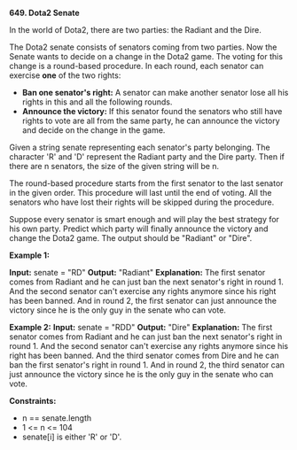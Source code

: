 **649. Dota2 Senate**

In the world of Dota2, there are two parties: the Radiant and the Dire.

The Dota2 senate consists of senators coming from two parties. Now the Senate wants to decide on a change in the Dota2 game. The voting for this change is a round-based procedure. In each round, each senator can exercise **one** of the two rights:

- **Ban one senator's right:** A senator can make another senator lose all his rights in this and all the following rounds.  
- **Announce the victory:** If this senator found the senators who still have rights to vote are all from the same party, he can announce the victory and decide on the change in the game.  

Given a string senate representing each senator's party belonging. The character 'R' and 'D' represent the Radiant party and the Dire party. Then if there are n senators, the size of the given string will be n.

The round-based procedure starts from the first senator to the last senator in the given order. This procedure will last until the end of voting. All the senators who have lost their rights will be skipped during the procedure.

Suppose every senator is smart enough and will play the best strategy for his own party. Predict which party will finally announce the victory and change the Dota2 game. The output should be "Radiant" or "Dire".

**Example 1:**

**Input:** senate = "RD"
**Output:** "Radiant"
**Explanation:**
The first senator comes from Radiant and he can just ban the next senator's right in round 1.
And the second senator can't exercise any rights anymore since his right has been banned.
And in round 2, the first senator can just announce the victory since he is the only guy in the senate who can vote.

**Example 2:**
**Input:** senate = "RDD"
**Output:** "Dire"
**Explanation:**
The first senator comes from Radiant and he can just ban the next senator's right in round 1.
And the second senator can't exercise any rights anymore since his right has been banned.
And the third senator comes from Dire and he can ban the first senator's right in round 1.
And in round 2, the third senator can just announce the victory since he is the only guy in the senate who can vote.

**Constraints:**

- n == senate.length  
- 1 <= n <= 104  
- senate[i] is either 'R' or 'D'.